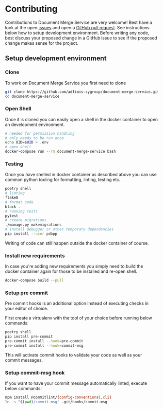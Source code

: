 # Contributing

Contributions to Document Merge Service are very welcome! Best have a look at the open [issues](https://github.com/adfinis-sygroup/document-merge-service/issues)
and open a [GitHub pull request](https://github.com/adfinis-sygroup/document-merge-service/compare). See instructions below how to setup development
environment. Before writing any code, best discuss your proposed change in a GitHub issue to see if the proposed change makes sense for the project.

## Setup development environment

### Clone

To work on Document Merge Service you first need to clone

```bash
git clone https://github.com/adfinis-sygroup/document-merge-service.git
cd document-merge-service
```

### Open Shell

Once it is cloned you can easily open a shell in the docker container to
open an development environment.

```bash
# needed for permission handling
# only needs to be run once
echo UID=$UID > .env
# open shell
docker-compose run --rm document-merge-service bash
```

### Testing

Once you have shelled in docker container as described above
you can use common python tooling for formatting, linting, testing
etc.

```bash
poetry shell
# linting
flake8
# format code
black .
# running tests
pytest
# create migrations
./manage.py makemigrations
# install debugger or other temporary dependencies
pip install --user pdbpp
```

Writing of code can still happen outside the docker container of course.

### Install new requirements

In case you're adding new requirements you simply need to build the docker container
again for those to be installed and re-open shell.

```bash
docker-compose build --pull
```

### Setup pre commit

Pre commit hooks is an additional option instead of executing checks in your editor of choice.

First create a virtualenv with the tool of your choice before running below commands:

```bash
poetry shell
pip install pre-commit
pre-commit install --hook=pre-commit
pre-commit install --hook=commit-msg
```

This will activate commit hooks to validate your code as well as your commit
messages.

### Setup commit-msg hook
If you want to have your commit message automatically linted, execute below commands:

```bash
npm install @commitlint/{config-conventional,cli}
ln -s "$(pwd)/commit-msg" .git/hooks/commit-msg
```
